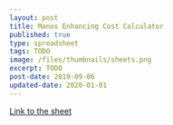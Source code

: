 ```yaml
---
layout: post
title: Manos Enhancing Cost Calculator
published: true
type: spreadsheet
tags: TODO
image: /files/thumbnails/sheets.png
excerpt: TODO
post-date: 2019-09-06
updated-date: 2020-01-01
---
```


[Link to the sheet](https://docs.google.com/spreadsheets/d/1Me9wRktno6DDB4-of9tUx-SoaA-ezHK_w1BhwvXRrmA/edit?usp=sharing)